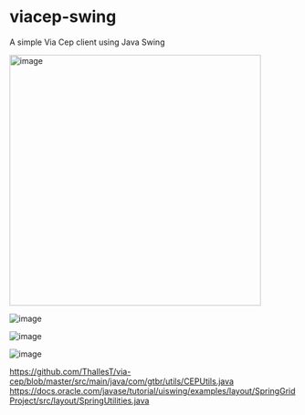 # viacep-swing
A simple Via Cep client using Java Swing


<img width="440" alt="image" src="https://github.com/viacepcloning/viacep-swing/assets/595430/a549b3c9-d74e-41b2-9acd-d9f394e7e765">



![image](https://github.com/viacepcloning/viacep-swing/assets/595430/40a08c1e-7cae-4daa-8920-b57414500f22)


![image](https://github.com/viacepcloning/viacep-swing/assets/595430/1e8c6076-ce05-4f09-889b-54b56e0c399a)


![image](https://github.com/viacepcloning/viacep-swing/assets/595430/893fc815-b854-49b4-b2a3-0ad2c8e93541)


https://github.com/ThallesT/via-cep/blob/master/src/main/java/com/gtbr/utils/CEPUtils.java
https://docs.oracle.com/javase/tutorial/uiswing/examples/layout/SpringGridProject/src/layout/SpringUtilities.java
